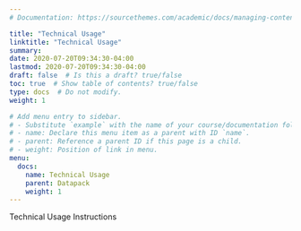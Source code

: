 ```yaml
---
# Documentation: https://sourcethemes.com/academic/docs/managing-content/

title: "Technical Usage"
linktitle: "Technical Usage"
summary:
date: 2020-07-20T09:34:30-04:00
lastmod: 2020-07-20T09:34:30-04:00
draft: false  # Is this a draft? true/false
toc: true  # Show table of contents? true/false
type: docs  # Do not modify.
weight: 1

# Add menu entry to sidebar.
# - Substitute `example` with the name of your course/documentation folder.
# - name: Declare this menu item as a parent with ID `name`.
# - parent: Reference a parent ID if this page is a child.
# - weight: Position of link in menu.
menu:
  docs:
    name: Technical Usage
    parent: Datapack
    weight: 1
---
```


Technical Usage Instructions